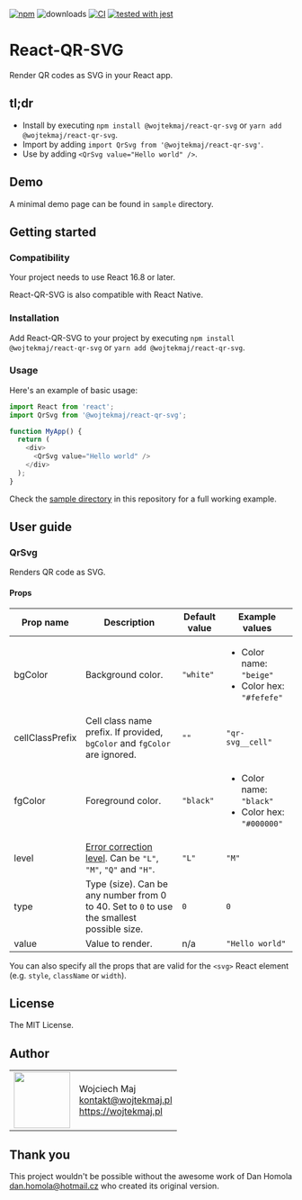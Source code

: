 [![npm](https://img.shields.io/npm/v/@wojtekmaj/react-qr-svg.svg)](https://www.npmjs.com/package/@wojtekmaj/react-qr-svg) ![downloads](https://img.shields.io/npm/dt/@wojtekmaj/react-qr-svg.svg) [![CI](https://github.com/wojtekmaj/react-qr-svg/workflows/CI/badge.svg)](https://github.com/wojtekmaj/react-qr-svg/actions) [![tested with jest](https://img.shields.io/badge/tested_with-jest-99424f.svg)](https://github.com/facebook/jest)

# React-QR-SVG

Render QR codes as SVG in your React app.

## tl;dr

- Install by executing `npm install @wojtekmaj/react-qr-svg` or `yarn add @wojtekmaj/react-qr-svg`.
- Import by adding `import QrSvg from '@wojtekmaj/react-qr-svg'`.
- Use by adding `<QrSvg value="Hello world" />`.

## Demo

A minimal demo page can be found in `sample` directory.

## Getting started

### Compatibility

Your project needs to use React 16.8 or later.

React-QR-SVG is also compatible with React Native.

### Installation

Add React-QR-SVG to your project by executing `npm install @wojtekmaj/react-qr-svg` or `yarn add @wojtekmaj/react-qr-svg`.

### Usage

Here's an example of basic usage:

```js
import React from 'react';
import QrSvg from '@wojtekmaj/react-qr-svg';

function MyApp() {
  return (
    <div>
      <QrSvg value="Hello world" />
    </div>
  );
}
```

Check the [sample directory](https://github.com/wojtekmaj/react-qr-svg/tree/main/sample) in this repository for a full working example.

## User guide

### QrSvg

Renders QR code as SVG.

#### Props

| Prop name       | Description                                                                                                             | Default value | Example values                                                         |
| --------------- | ----------------------------------------------------------------------------------------------------------------------- | ------------- | ---------------------------------------------------------------------- |
| bgColor         | Background color.                                                                                                       | `"white"`     | <ul><li>Color name: `"beige"`</li><li>Color hex: `"#fefefe"`</li></ul> |
| cellClassPrefix | Cell class name prefix. If provided, `bgColor` and `fgColor` are ignored.                                               | `""`          | `"qr-svg__cell"`                                                       |
| fgColor         | Foreground color.                                                                                                       | `"black"`     | <ul><li>Color name: `"black"`</li><li>Color hex: `"#000000"`</li></ul> |
| level           | [Error correction level](https://en.wikipedia.org/wiki/QR_code#Error_correction). Can be `"L"`, `"M"`, `"Q"` and `"H"`. | `"L"`         | `"M"`                                                                  |
| type            | Type (size). Can be any number from 0 to 40. Set to `0` to use the smallest possible size.                              | `0`           | `0`                                                                    |
| value           | Value to render.                                                                                                        | n/a           | `"Hello world"`                                                        |

You can also specify all the props that are valid for the `<svg>` React element (e.g. `style`, `className` or `width`).

## License

The MIT License.

## Author

<table>
  <tr>
    <td>
      <img src="https://github.com/wojtekmaj.png?s=100" width="100">
    </td>
    <td>
      Wojciech Maj<br />
      <a href="mailto:kontakt@wojtekmaj.pl">kontakt@wojtekmaj.pl</a><br />
      <a href="https://wojtekmaj.pl">https://wojtekmaj.pl</a>
    </td>
  </tr>
</table>

## Thank you

This project wouldn't be possible without the awesome work of Dan Homola <dan.homola@hotmail.cz> who created its original version.
